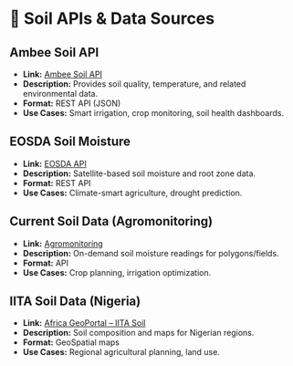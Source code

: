 # 🌱 Soil APIs & Data Sources

## Ambee Soil API
- **Link:** [Ambee Soil API](https://www.getambee.com/api/soil?utm_source=chatgpt.com)
- **Description:** Provides soil quality, temperature, and related environmental data.
- **Format:** REST API (JSON)
- **Use Cases:** Smart irrigation, crop monitoring, soil health dashboards.

## EOSDA Soil Moisture
- **Link:** [EOSDA API](https://doc.eos.com/docs/statistics/soil-moisture/?utm_source=chatgpt.com)
- **Description:** Satellite-based soil moisture and root zone data.
- **Format:** REST API
- **Use Cases:** Climate-smart agriculture, drought prediction.

## Current Soil Data (Agromonitoring)
- **Link:** [Agromonitoring](https://agromonitoring.com/api/current-soil?utm_source=chatgpt.com)
- **Description:** On-demand soil moisture readings for polygons/fields.
- **Format:** API
- **Use Cases:** Crop planning, irrigation optimization.

## IITA Soil Data (Nigeria)
- **Link:** [Africa GeoPortal – IITA Soil](https://www.africageoportal.com/maps/CSI%3A%3Aiita-soil-data-nigeria/about?utm_source=chatgpt.com)
- **Description:** Soil composition and maps for Nigerian regions.
- **Format:** GeoSpatial maps
- **Use Cases:** Regional agricultural planning, land use.
